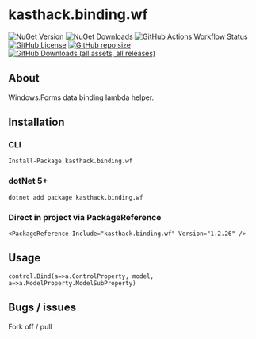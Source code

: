 # kasthack.binding.wf

[![NuGet Version](https://img.shields.io/nuget/v/kasthack.binding.wf?style=flat-square&link=https%3A%2F%2Fwww.nuget.org%2Fpackages%2Fkasthack.binding.wf)](https://www.nuget.org/packages/kasthack.binding.wf/)
[![NuGet Downloads](https://img.shields.io/nuget/dt/kasthack.binding.wf?style=flat-square&link=https%3A%2F%2Fwww.nuget.org%2Fpackages%2Fkasthack.binding.wf)](https://www.nuget.org/packages/kasthack.binding.wf/)
[![GitHub Actions Workflow Status](https://img.shields.io/github/actions/workflow/status/kasthack-labs/kasthack.binding.wf/build-and-deploy.yml?style=flat-square&link=https%3A%2F%2Fgithub.com%2Fkasthack-labs%2Fkasthack.binding.wf%2Factions%2Fworkflows%2Fbuild-and-deploy.yml)](https://github.com/kasthack-labs/kasthack.binding.wf/actions/workflows/build-and-deploy.yml)
[![GitHub License](https://img.shields.io/github/license/kasthack-labs/kasthack.binding.wf?style=flat-square&link=LICENSE.md)](LICENSE.md)
[![GitHub repo size](https://img.shields.io/github/repo-size/kasthack-labs/kasthack.binding.wf?style=flat-square&link=https%3A%2F%2Fgithub.com%2Fkasthack-labs%2F)](https://github.com/kasthack-labs/)
[![GitHub Downloads (all assets, all releases)](https://img.shields.io/github/downloads/kasthack-labs/kasthack.binding.wf/total?style=flat-square&link=https%3A%2F%2Fgithub.com%2Fkasthack-labs%2Fkasthack.binding.wf%2Freleases)](https://github.com/kasthack-labs/releases)

## About

Windows.Forms data binding lambda helper.

## Installation

### CLI

`Install-Package kasthack.binding.wf`

### dotNet 5+

`dotnet add package kasthack.binding.wf`

### Direct in project via PackageReference

`<PackageReference Include="kasthack.binding.wf" Version="1.2.26" />`

## Usage

`control.Bind(a=>a.ControlProperty, model, a=>a.ModelProperty.ModelSubProperty)`

## Bugs / issues

Fork off / pull

